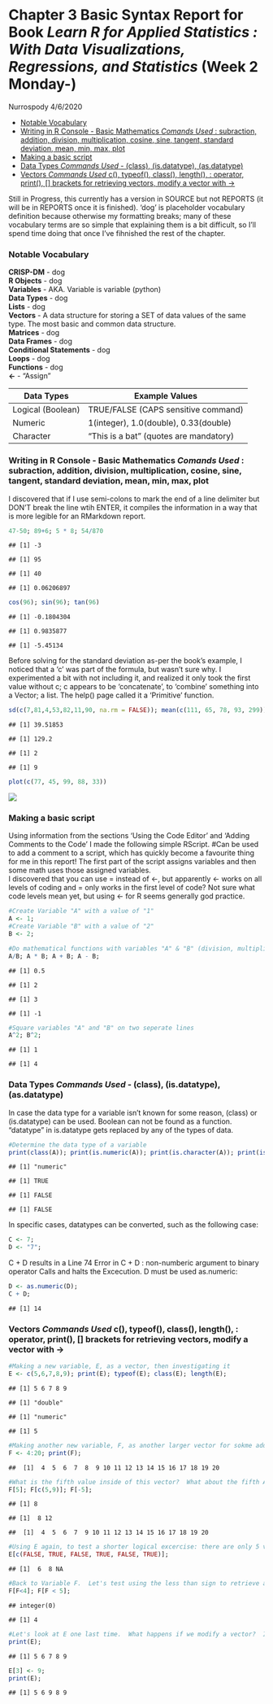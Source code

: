 Chapter 3 Basic Syntax Report for Book *Learn R for Applied Statistics :
With Data Visualizations, Regressions, and Statistics* (Week 2 Monday-)
================
Nurrospody
4/6/2020

  - [Notable Vocabulary](#notable-vocabulary)
  - [Writing in R Console - Basic Mathematics *Comands Used* :
    subraction, addition, division, multiplication, cosine, sine,
    tangent, standard deviation, mean, min, max,
    plot](#writing-in-r-console---basic-mathematics-comands-used-subraction-addition-division-multiplication-cosine-sine-tangent-standard-deviation-mean-min-max-plot)
  - [Making a basic script](#making-a-basic-script)
  - [Data Types *Commands Used* - (class), (is.datatype),
    (as.datatype)](#data-types-commands-used---class-is.datatype-as.datatype)
  - [Vectors *Commands Used* c(), typeof(), class(), length(), :
    operator, print(), \[\] brackets for retrieving vectors, modify a
    vector with
    -\>](#vectors-commands-used-c-typeof-class-length-operator-print-brackets-for-retrieving-vectors-modify-a-vector-with--)

Still in Progress, this currently has a version in SOURCE but not
REPORTS (it will be in REPORTS once it is finished). ‘dog’ is
placeholder vocabulary definition because otherwise my formatting
breaks; many of these vocabulary terms are so simple that explaining
them is a bit difficult, so I’ll spend time doing that once I’ve
fihnished the rest of the chapter.

### Notable Vocabulary

**CRISP-DM** - dog  
**R Objects** - dog  
**Variables** - AKA. Variable is variable (python)  
**Data Types** - dog  
**Lists** - dog  
**Vectors** - A data structure for storing a SET of data values of the
same type. The most basic and common data structure.  
**Matrices** - dog  
**Data Frames** - dog  
**Conditional Statements** - dog  
**Loops** - dog  
**Functions** - dog  
**\<-** - “Assign”

| Data Types        | Example Values                         |
| ----------------- | -------------------------------------- |
| Logical (Boolean) | TRUE/FALSE (CAPS sensitive command)    |
| Numeric           | 1(integer), 1.0(double), 0.33(double)  |
| Character         | “This is a bat” (quotes are mandatory) |

### Writing in R Console - Basic Mathematics *Comands Used* : subraction, addition, division, multiplication, cosine, sine, tangent, standard deviation, mean, min, max, plot

I discovered that if I use semi-colons to mark the end of a line
delimiter but DON’T break the line wtih ENTER, it compiles the
information in a way that is more legible for an RMarkdown report.

``` r
47-50; 89+6; 5 * 8; 54/870
```

    ## [1] -3

    ## [1] 95

    ## [1] 40

    ## [1] 0.06206897

``` r
cos(96); sin(96); tan(96)
```

    ## [1] -0.1804304

    ## [1] 0.9835877

    ## [1] -5.45134

Before solving for the standard deviation as-per the book’s example, I
noticed that a ‘c’ was part of the formula, but wasn’t sure why. I
experimented a bit with not including it, and realized it only took the
first value without c; c appears to be ‘concatenate’, to ‘combine’
something into a Vector; a list. The help() page called it a ‘Primitive’
function.

``` r
sd(c(7,81,4,53,82,11,90, na.rm = FALSE)); mean(c(111, 65, 78, 93, 299)); min(c(9, 4, 7, 2)); max(c(9, 7, 2, 5))
```

    ## [1] 39.51853

    ## [1] 129.2

    ## [1] 2

    ## [1] 9

``` r
plot(c(77, 45, 99, 88, 33))
```

![](Chapter-3-Report_files/figure-gfm/math%20contined-1.png)<!-- -->

### Making a basic script

Using information from the sections ‘Using the Code Editor’ and ‘Adding
Comments to the Code’ I made the following simple RScript. \#Can be used
to add a comment to a script, which has quickly become a favourite thing
for me in this report\! The first part of the script assigns variables
and then some math uses those assigned variables.  
I discovered that you can use = instead of \<-, but apparently \<- works
on all levels of coding and = only works in the first level of code? Not
sure what code levels mean yet, but using \<- for R seems generally god
practice.

``` r
#Create Variable "A" with a value of "1"
A <- 1;
#Create Variable "B" with a value of "2"
B <- 2;

#Do mathematical functions with variables "A" & "B" (division, multiplication, addition, subtraction)
A/B; A * B; A + B; A - B;
```

    ## [1] 0.5

    ## [1] 2

    ## [1] 3

    ## [1] -1

``` r
#Square variables "A" and "B" on two seperate lines
A^2; B^2;
```

    ## [1] 1

    ## [1] 4

### Data Types *Commands Used* - (class), (is.datatype), (as.datatype)

In case the data type for a variable isn’t known for some reason,
(class) or (is.datatype) can be used. Boolean can not be found as a
function. “datatype” in is.datatype gets replaced by any of the types of
data.

``` r
#Determine the data type of a variable
print(class(A)); print(is.numeric(A)); print(is.character(A)); print(is.logical(A))
```

    ## [1] "numeric"

    ## [1] TRUE

    ## [1] FALSE

    ## [1] FALSE

In specific cases, datatypes can be converted, such as the following
case:

``` r
C <- 7;
D <- "7"; 
```

C + D results in a Line 74 Error in C + D : non-numberic argument to
binary operator Calls and halts the Excecution. D must be used
as.numeric:

``` r
D <- as.numeric(D);
C + D;
```

    ## [1] 14

### Vectors *Commands Used* c(), typeof(), class(), length(), : operator, print(), \[\] brackets for retrieving vectors, modify a vector with -\>

``` r
#Making a new variable, E, as a vector, then investigating it
E <- c(5,6,7,8,9); print(E); typeof(E); class(E); length(E);
```

    ## [1] 5 6 7 8 9

    ## [1] "double"

    ## [1] "numeric"

    ## [1] 5

``` r
#Making another new variable, F, as another larger vector for sokme additional excercises
F <- 4:20; print(F);
```

    ##  [1]  4  5  6  7  8  9 10 11 12 13 14 15 16 17 18 19 20

``` r
#What is the fifth value inside of this vector?  What about the fifth AND ninth?  All the values without the fifth?
F[5]; F[c(5,9)]; F[-5];
```

    ## [1] 8

    ## [1]  8 12

    ##  [1]  4  5  6  7  9 10 11 12 13 14 15 16 17 18 19 20

``` r
#Using E again, to test a shorter logical excercise: there are only 5 values in E, but I typed out 6 logical values, so the latst one is NA.
E[c(FALSE, TRUE, FALSE, TRUE, FALSE, TRUE)];
```

    ## [1]  6  8 NA

``` r
#Back to Variable F.  Let's test using the less than sign to retrieve an element from the vector.  There is nothing <4, but there is something <5.
F[F<4]; F[F < 5];
```

    ## integer(0)

    ## [1] 4

``` r
#Let's look at E one last time.  What happens if we modify a vector?  If we modify the third value, it gets REPLACED, not ADDED IN.
print(E);
```

    ## [1] 5 6 7 8 9

``` r
E[3] <- 9;
print(E);
```

    ## [1] 5 6 9 8 9
